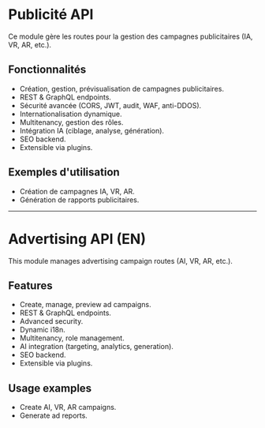 # Publicité API

Ce module gère les routes pour la gestion des campagnes publicitaires (IA, VR, AR, etc.).

## Fonctionnalités
- Création, gestion, prévisualisation de campagnes publicitaires.
- REST & GraphQL endpoints.
- Sécurité avancée (CORS, JWT, audit, WAF, anti-DDOS).
- Internationalisation dynamique.
- Multitenancy, gestion des rôles.
- Intégration IA (ciblage, analyse, génération).
- SEO backend.
- Extensible via plugins.

## Exemples d'utilisation
- Création de campagnes IA, VR, AR.
- Génération de rapports publicitaires.

---

# Advertising API (EN)

This module manages advertising campaign routes (AI, VR, AR, etc.).

## Features
- Create, manage, preview ad campaigns.
- REST & GraphQL endpoints.
- Advanced security.
- Dynamic i18n.
- Multitenancy, role management.
- AI integration (targeting, analytics, generation).
- SEO backend.
- Extensible via plugins.

## Usage examples
- Create AI, VR, AR campaigns.
- Generate ad reports.
